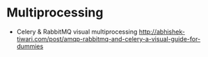 # Multiprocessing
- Celery & RabbitMQ visual multiprocessing http://abhishek-tiwari.com/post/amqp-rabbitmq-and-celery-a-visual-guide-for-dummies
